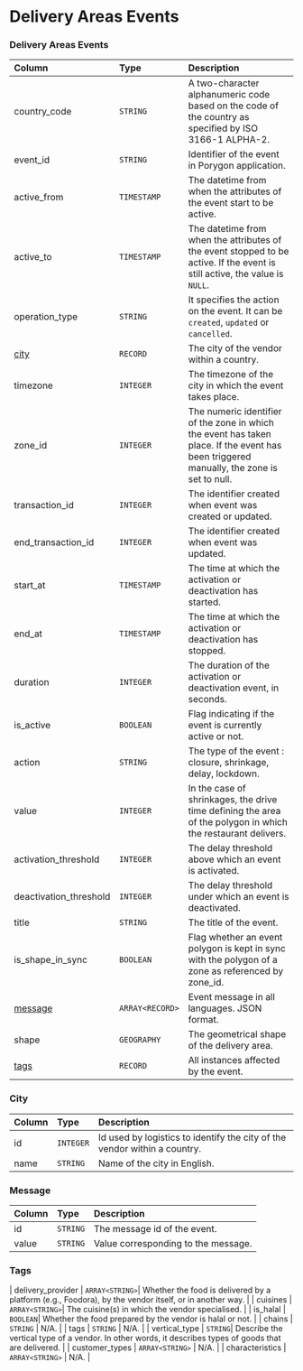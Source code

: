 # Delivery Areas Events

### Delivery Areas Events

| Column | Type | Description |
| :--- | :--- | :--- |
| country_code | `STRING`| A two-character alphanumeric code based on the code of the country as specified by ISO 3166-1 ALPHA-2. |
| event_id | `STRING`| Identifier of the event in Porygon application. |
| active_from | `TIMESTAMP`| The datetime from when the attributes of the event start to be active. |
| active_to | `TIMESTAMP`| The datetime from when the attributes of the event stopped to be active. If the event is still active, the value is `NULL`. |
| operation_type | `STRING`| It specifies the action on the event. It can be `created`, `updated` or `cancelled`. |
| [city](#city) | `RECORD` | The city of the vendor within a country. |
| timezone | `INTEGER`| The timezone of the city in which the event takes place. |
| zone_id | `INTEGER`| The numeric identifier of the zone in which the event has taken place. If the event has been triggered manually, the zone is set to null. |
| transaction_id | `INTEGER`| The identifier created when event was created or updated. |
| end_transaction_id | `INTEGER`| The identifier created when event was updated. |
| start_at | `TIMESTAMP`| The time at which the activation or deactivation has started. |
| end_at | `TIMESTAMP`| The time at which the activation or deactivation has stopped. |
| duration | `INTEGER`| The duration of the activation or deactivation event, in seconds. |
| is_active | `BOOLEAN`| Flag indicating if the event is currently active or not. |
| action | `STRING`| The type of the event : closure, shrinkage, delay, lockdown. |
| value | `INTEGER`| In the case of shrinkages, the drive time defining the area of the polygon in which the restaurant delivers. |
| activation_threshold | `INTEGER`| The delay threshold above which an event is activated. |
| deactivation_threshold | `INTEGER`| The delay threshold under which an event is deactivated. |
| title | `STRING`| The title of the event. |
| is_shape_in_sync | `BOOLEAN`| Flag whether an event polygon is kept in sync with the polygon of a zone as referenced by zone_id. |
| [message](#message) | `ARRAY<RECORD>`| Event message in all languages. JSON format. |
| shape | `GEOGRAPHY`| The geometrical shape of the delivery area. |
| [tags](#tags) | `RECORD`| All instances affected by the event.  |

### City

| Column | Type | Description |
| :--- | :--- | :--- |
| id | `INTEGER`| Id used by logistics to identify the city of the vendor within a country. |
| name | `STRING`| Name of the city in English. |

### Message

| Column | Type | Description |
| :--- | :--- | :--- |
| id | `STRING`| The message id of the event. |
| value | `STRING`| Value corresponding to the message. |

### Tags

| delivery_provider | `ARRAY<STRING>`| Whether the food is delivered by a platform (e.g., Foodora), by the vendor itself, or in another way. |
| cuisines | `ARRAY<STRING>`| The cuisine(s) in which the vendor specialised. |
| is_halal | `BOOLEAN`| Whether the food prepared by the vendor is halal or not. |
| chains | `STRING` | N/A. |
| tags | `STRING` | N/A. |
| vertical_type | `STRING`| Describe the vertical type of a vendor. In other words, it describes types of goods that are delivered. |
| customer_types | `ARRAY<STRING>` | N/A. |
| characteristics | `ARRAY<STRING>` | N/A. |
